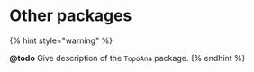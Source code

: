 # Other packages

{% hint style="warning" %}
  
**@todo** Give description of the `TopoAna` package.
{% endhint %}

